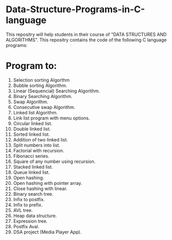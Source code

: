 # Data-Structure-Programs-in-C-language

This repositry will help students in their course of "DATA STRUCTURES AND ALGORITHMS". This repositry contains the code of the following C language programs:

Program to:
==========

1. Selection sorting Algorthm
2. Bubble sorting Algorithm.
3. Linear (Sequencial) Searching Algorithm.
4. Binary Searching Algorithm.
5. Swap Algorithm.
6. Consecutive swap Algorithm.
7. Linked list Algorithm.
8. Link list program with menu options.
9. Circular linked list.
10. Double linked list.
11. Sorted linked list.
12. Addition of two linked list.
13. Split numbers into list.
14. Factorial with recursion.
15. Fibonacci series.
16. Square of any number using recursion.
17. Stacked linked list.
18. Queue linked list.
19. Open hashing.
20. Open hashing with pointer array.
21. Close hashing with linear.
22. Binary search tree.
23. Infix to postfix.
24. Infix to prefix.
25. AVL tree.
26. Heap data structure.
27. Expression tree.
28. Postfix Aval.
29. DSA project (Media Player App).
